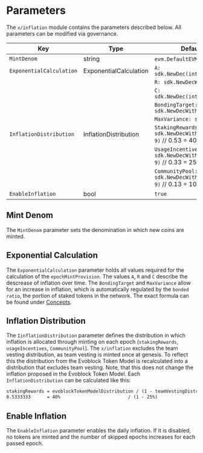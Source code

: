 <!--
order: 7
-->

# Parameters

The `x/inflation` module contains the parameters described below. All parameters
can be modified via governance.

| Key                      | Type                   | Default Value                                                                 |
| ------------------------ | ---------------------- | ----------------------------------------------------------------------------- |
| `MintDenom`              | string                 | `evm.DefaultEVMDenom` // “aEVO”                                             |
| `ExponentialCalculation` | ExponentialCalculation | `A: sdk.NewDec(int64(300_000_000))`                                           |
|                          |                        | `R: sdk.NewDecWithPrec(50, 2)`                                                |
|                          |                        | `C: sdk.NewDec(int64(9_375_000))`                                             |
|                          |                        | `BondingTarget: sdk.NewDecWithPrec(66, 2)`                                    |
|                          |                        | `MaxVariance: sdk.ZeroDec()`                                                  |
| `InflationDistribution`  | InflationDistribution  | `StakingRewards: sdk.NewDecWithPrec(533333334, 9)`  // 0.53 = 40% / (1 - 25%) |
|                          |                        | `UsageIncentives: sdk.NewDecWithPrec(333333333, 9)` // 0.33 = 25% / (1 - 25%) |
|                          |                        | `CommunityPool: sdk.NewDecWithPrec(133333333, 9)`  // 0.13 = 10% / (1 - 25%)  |
| `EnableInflation`        | bool                   | `true`                                                                        |

## Mint Denom

The `MintDenom` parameter sets the denomination in which new coins are minted.

## Exponential Calculation

The `ExponentialCalculation` parameter holds all values required for the
calculation of the `epochMintProvision`. The values `A`, `R` and `C` describe
the descrease of inflation over time. The `BondingTarget` and `MaxVariance`
allow for an increase in inflation, which is automatically regulated by the
`bonded ratio`, the portion of staked tokens in the network. The exact formula
can be found under
[Concepts](https://www.notion.so/Inflation-Module-2fa8b7ae430d47e697164fcdb59b5c55).

## Inflation Distribution

The `IinflationDistribution` parameter defines the distribution in which
inflation is allocated through minting on each epoch (`stakingRewards`,
`usageIncentives`,  `CommunityPool`). The `x/inflation` excludes the team
vesting distribution, as team vesting is minted once at genesis. To reflect this
the distribution from the Evoblock Token Model is recalculated into a distribution
that excludes team vesting. Note, that this does not change the inflation
proposed in the Evoblock Token Model. Each `InflationDistribution` can be
calculated like this:

```markdown
stakingRewards = evoblockTokenModelDistribution / (1 - teamVestingDistribution)
0.5333333      = 40%                         / (1 - 25%)
```

## Enable Inflation

The `EnableInflation` parameter enables the daily inflation. If it is disabled,
no tokens are minted and the number of skipped epochs increases for each passed
epoch.
